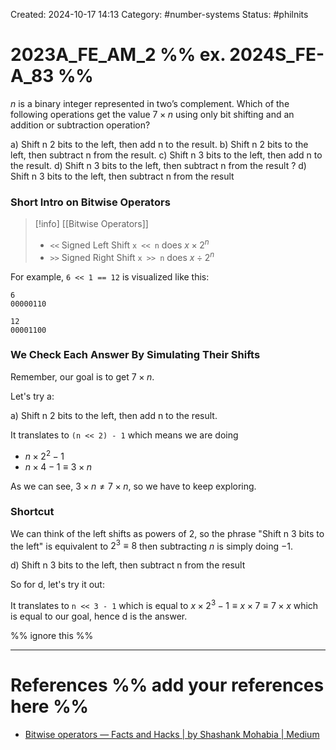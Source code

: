 Created: 2024-10-17 14:13
Category: #number-systems
Status: #philnits



# 2023A_FE_AM_2 %% ex. 2024S_FE-A_83 %%

$n$ is a binary integer represented in two’s complement. Which of the following operations get the value $7 \times n$ using only bit shifting and an addition or subtraction operation?

a) Shift n 2 bits to the left, then add n to the result.
b) Shift n 2 bits to the left, then subtract n from the result.
c) Shift n 3 bits to the left, then add n to the result.
d) Shift n 3 bits to the left, then subtract n from the result
?
d) Shift n 3 bits to the left, then subtract n from the result
### Short Intro on Bitwise Operators

> [!info] [[Bitwise Operators]]
> - `<<` Signed Left Shift `x << n` does $x \times 2^{n}$
> - `>>` Signed Right Shift `x >> n` does $x \div 2^{n}$

For example, `6 << 1 == 12` is visualized like this:

```
6
00000110
 
12
00001100
```

### We Check Each Answer By Simulating Their Shifts

Remember, our goal is to get $7 \times n$.

Let's try a:

a) Shift n 2 bits to the left, then add n to the result.

It translates to `(n << 2) - 1` which means we are doing
- $n \times 2^{2} - 1$
- $n \times 4 - 1 \equiv 3 \times n$

As we can see, $3 \times n \neq 7 \times n$, so we have to keep exploring.

### Shortcut

We can think of the left shifts as powers of $2$, so the phrase "Shift n 3 bits to the left" is equivalent to $2^3 \equiv{8}$ then subtracting $n$ is simply doing $- 1$.

d) Shift n 3 bits to the left, then subtract n from the result

So for d, let's try it out:

It translates to `n << 3 - 1` which is equal to $x \times 2^3 - 1 \equiv{x \times 7} \equiv{7 \times x}$ which is equal to our goal, hence d is the answer.



%% ignore this %%
<!--SR:!2025-02-25,4,270-->
---









# References %% add your references here %%
- [Bitwise operators — Facts and Hacks | by Shashank Mohabia | Medium](https://medium.com/@shashankmohabia/bitwise-operators-facts-and-hacks-903ca516f28c)